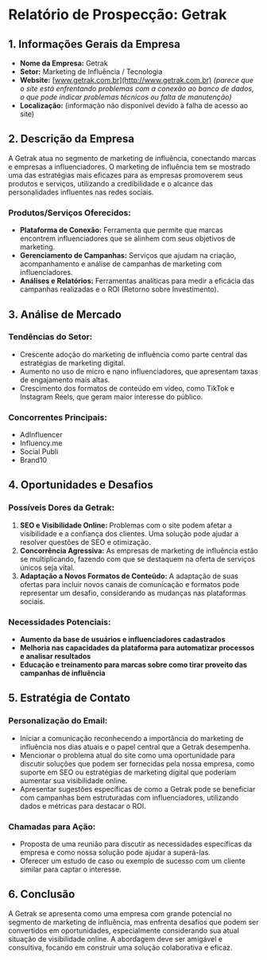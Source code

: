 # Relatório de Prospecção: Getrak

## 1. Informações Gerais da Empresa

- **Nome da Empresa:** Getrak
- **Setor:** Marketing de Influência / Tecnologia
- **Website:** [www.getrak.com.br](http://www.getrak.com.br) *(parece que o site está enfrentando problemas com a conexão ao banco de dados, o que pode indicar problemas técnicos ou falta de manutenção)*
- **Localização:** (informação não disponível devido à falha de acesso ao site)

## 2. Descrição da Empresa

A Getrak atua no segmento de marketing de influência, conectando marcas e empresas a influenciadores. O marketing de influência tem se mostrado uma das estratégias mais eficazes para as empresas promoverem seus produtos e serviços, utilizando a credibilidade e o alcance das personalidades influentes nas redes sociais.

### Produtos/Serviços Oferecidos:
- **Plataforma de Conexão:** Ferramenta que permite que marcas encontrem influenciadores que se alinhem com seus objetivos de marketing.
- **Gerenciamento de Campanhas:** Serviços que ajudam na criação, acompanhamento e análise de campanhas de marketing com influenciadores.
- **Análises e Relatórios:** Ferramentas analíticas para medir a eficácia das campanhas realizadas e o ROI (Retorno sobre Investimento).

## 3. Análise de Mercado

### Tendências do Setor:
- Crescente adoção do marketing de influência como parte central das estratégias de marketing digital.
- Aumento no uso de micro e nano influenciadores, que apresentam taxas de engajamento mais altas.
- Crescimento dos formatos de conteúdo em vídeo, como TikTok e Instagram Reels, que geram maior interesse do público.

### Concorrentes Principais:
- AdInfluencer 
- Influency.me 
- Social Publi 
- Brand10 

## 4. Oportunidades e Desafios

### Possíveis Dores da Getrak:
1. **SEO e Visibilidade Online:** Problemas com o site podem afetar a visibilidade e a confiança dos clientes. Uma solução pode ajudar a resolver questões de SEO e otimização.
2. **Concorrência Agressiva:** As empresas de marketing de influência estão se multiplicando, fazendo com que se destaquem na oferta de serviços únicos seja vital.
3. **Adaptação a Novos Formatos de Conteúdo:** A adaptação de suas ofertas para incluir novos canais de comunicação e formatos pode representar um desafio, considerando as mudanças nas plataformas sociais.

### Necessidades Potenciais:
- **Aumento da base de usuários e influenciadores cadastrados**
- **Melhoria nas capacidades da plataforma para automatizar processos e analisar resultados**
- **Educação e treinamento para marcas sobre como tirar proveito das campanhas de influência**

## 5. Estratégia de Contato

### Personalização do Email:
- Iniciar a comunicação reconhecendo a importância do marketing de influência nos dias atuais e o papel central que a Getrak desempenha.
- Mencionar o problema atual do site como uma oportunidade para discutir soluções que podem ser fornecidas pela nossa empresa, como suporte em SEO ou estratégias de marketing digital que poderiam aumentar sua visibilidade online.
- Apresentar sugestões específicas de como a Getrak pode se beneficiar com campanhas bem estruturadas com influenciadores, utilizando dados e métricas para destacar o ROI.

### Chamadas para Ação:
- Proposta de uma reunião para discutir as necessidades específicas da empresa e como nossa solução pode ajudar a superá-las.
- Oferecer um estudo de caso ou exemplo de sucesso com um cliente similar para captar o interesse.

## 6. Conclusão

A Getrak se apresenta como uma empresa com grande potencial no segmento de marketing de influência, mas enfrenta desafios que podem ser convertidos em oportunidades, especialmente considerando sua atual situação de visibilidade online. A abordagem deve ser amigável e consultiva, focando em construir uma solução colaborativa e eficaz.